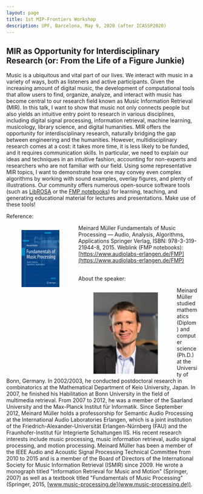 ```yaml
---
layout: page
title: 1st MIP-Frontiers Workshop
description: UPF, Barcelona, May 9, 2020 (after ICASSP2020)
---
```


## MIR as Opportunity for Interdisciplinary Research (or: From the Life of a Figure Junkie)

Music is a ubiquitous and vital part of our lives. We interact with music in a variety of ways, both as listeners and active participants. Given the increasing amount of digital music, the development of computational tools that allow users to find, organize, analyze, and interact with music has become central to our research field known as Music Information Retrieval (MIR). In this talk, I want to show that music not only connects people but also yields an intuitive entry point to research in various disciplines, including digital signal processing, information retrieval, machine learning, musicology, library science, and digital humanities. MIR offers the opportunity for interdisciplinary research, naturally bridging the gap between engineering and the humanities. However, multidisciplinary research comes at a cost: it takes more time, it is less likely to be funded, and it requires communication skills. In particular, we need to explain our ideas and techniques in an intuitive fashion, accounting for non-experts and researchers who are not familiar with our field. Using some representative MIR topics, I want to demonstrate how one may convey even complex algorithms by working with sound examples, overlay figures, and plenty of illustrations. Our community offers numerous open-source software tools (such as [LibROSA](https://librosa.github.io/librosa/) or the [FMP notebooks](https://www.audiolabs-erlangen.de/FMP)) for learning, teaching, and generating educational material for lectures and presentations. Make use of these tools!

Reference:

<div style="float:left;margin: 0 10px -10px 0" markdown="1">
<figure class="figure">
  <img src="Meinard_Mueller_FMP_Cover_small.jpg" alt="FMP" class="figure-img img-fluid mx-auto d-flex" width="100"/>
</figure>
</div>

Meinard Müller
Fundamentals of Music Processing — Audio, Analysis, Algorithms, Applications
Springer Verlag, ISBN: 978-3-319-21944-8, 2015.
Weblink (FMP notebooks): [https://www.audiolabs-erlangen.de/FMP](https://www.audiolabs-erlangen.de/FMP)
<br/><br/>

About the speaker:

<div style="float:left;margin: 0 10px -10px 0" markdown="1">
<figure class="figure">
  <img src="Meinard_Mueller_Photo_small.jpg" alt="Meinard Mueller" class="figure-img img-fluid mx-auto d-flex" width="170"/>
</figure>
</div>

Meinard Müller studied mathematics (Diplom) and computer science (Ph.D.) at the University of Bonn, Germany. In 2002/2003, he conducted postdoctoral research in combinatorics at the Mathematical Department of Keio University, Japan. In 2007, he finished his Habilitation at Bonn University in the field of multimedia retrieval. From 2007 to 2012, he was a member of the Saarland University and the Max-Planck Institut für Informatik. Since September 2012, Meinard Müller holds a professorship for Semantic Audio Processing at the International Audio Laboratories Erlangen, which is a joint institution of the Friedrich-Alexander-Universität Erlangen-Nürnberg (FAU) and the Fraunhofer-Institut für Integrierte Schaltungen IIS. His recent research interests include music processing, music information retrieval, audio signal processing, and motion processing. Meinard Müller has been a member of the IEEE Audio and Acoustic Signal Processing Technical Committee from 2010 to 2015 and is a member of the Board of Directors of the International Society for Music Information Retrieval (ISMIR) since 2009. He wrote a monograph titled "Information Retrieval for Music and Motion" (Springer, 2007) as well as a textbook titled "Fundamentals of Music Processing" (Springer, 2015, [www.music-processing.de](www.music-processing.de)).
